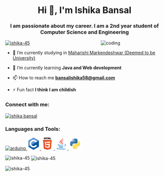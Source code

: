 <h1 align="center">Hi 👋, I'm Ishika Bansal</h1>
<h3 align="center">I am passionate about my career. I am a 2nd year student of Computer Science and Engineering</h3>

<img align="right" alt="coding" width="200" src="https://camo.githubusercontent.com/4aa77ea32aa4d7be626e833b160f3d8923c133cd32c34fefbdc43c8abfcff710/68747470733a2f2f63646e2e6472696262626c652e636f6d2f75736572732f323730343431342f73637265656e73686f74732f373436363930332f6d656469612f62303861623537363331366264343538326665663138396634373163643965352e676966">

<p align="left"> <a href="https://github.com/ryo-ma/github-profile-trophy"><img src="https://github-profile-trophy.vercel.app/?username=ishika-45" alt="ishika-45" /></a> </p>

- 🔭 I’m currently studying in [Maharishi Markendeshwar (Deemed to be University)](https://www.mmumullana.org/)

- 🌱 I’m currently learning **Java and Web development**

- 📫 How to reach me **bansalishika58@gmail.com**

- ⚡ Fun fact **I think I am childish**

<h3 align="left">Connect with me:</h3>
<p align="left">
<a href="https://linkedin.com/in/ishika bansal" target="blank"><img align="center" src="https://raw.githubusercontent.com/rahuldkjain/github-profile-readme-generator/master/src/images/icons/Social/linked-in-alt.svg" alt="ishika bansal" height="30" width="40" /></a>
</p>

<h3 align="left">Languages and Tools:</h3>
<p align="left"> <a href="https://www.arduino.cc/" target="_blank" rel="noreferrer"> <img src="https://cdn.worldvectorlogo.com/logos/arduino-1.svg" alt="arduino" width="40" height="40"/> </a> <a href="https://www.cprogramming.com/" target="_blank" rel="noreferrer"> <img src="https://raw.githubusercontent.com/devicons/devicon/master/icons/c/c-original.svg" alt="c" width="40" height="40"/> </a> <a href="https://www.w3.org/html/" target="_blank" rel="noreferrer"> <img src="https://raw.githubusercontent.com/devicons/devicon/master/icons/html5/html5-original-wordmark.svg" alt="html5" width="40" height="40"/> </a> <a href="https://www.java.com" target="_blank" rel="noreferrer"> <img src="https://raw.githubusercontent.com/devicons/devicon/master/icons/java/java-original.svg" alt="java" width="40" height="40"/> </a> <a href="https://www.python.org" target="_blank" rel="noreferrer"> <img src="https://raw.githubusercontent.com/devicons/devicon/master/icons/python/python-original.svg" alt="python" width="40" height="40"/> </a> </p>

<p><img align="left" src="https://github-readme-stats.vercel.app/api/top-langs?username=ishika-45&show_icons=true&locale=en&layout=compact" alt="ishika-45" /></p>

<p>&nbsp;<img align="center" src="https://github-readme-stats.vercel.app/api?username=ishika-45&show_icons=true&locale=en" alt="ishika-45" /></p>

<p><img align="center" src="https://github-readme-streak-stats.herokuapp.com/?user=ishika-45&" alt="ishika-45" /></p>

